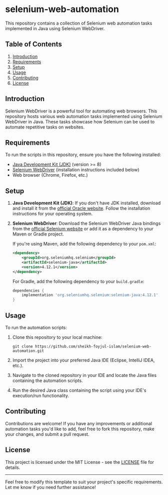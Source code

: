 # selenium-web-automation

This repository contains a collection of Selenium web automation tasks implemented in Java using Selenium WebDriver.

## Table of Contents

1. [Introduction](#introduction)
2. [Requirements](#requirements)
3. [Setup](#setup)
4. [Usage](#usage)
5. [Contributing](#contributing)
6. [License](#license)

## Introduction

Selenium WebDriver is a powerful tool for automating web browsers. This repository hosts various web automation tasks implemented using Selenium WebDriver in Java. These tasks showcase how Selenium can be used to automate repetitive tasks on websites.

## Requirements

To run the scripts in this repository, ensure you have the following installed:

- [Java Development Kit (JDK)](https://www.oracle.com/java/technologies/javase-jdk15-downloads.html) (version >= 8)
- [Selenium WebDriver](https://www.selenium.dev/documentation/en/webdriver/) (installation instructions included below)
- Web browser (Chrome, Firefox, etc.)

## Setup

1. **Java Development Kit (JDK)**: If you don't have JDK installed, download and install it from the [official Oracle website](https://www.oracle.com/java/technologies/javase-jdk15-downloads.html). Follow the installation instructions for your operating system.

2. **Selenium WebDriver**: Download the Selenium WebDriver Java bindings from the [official Selenium website](https://www.selenium.dev/downloads/) or add it as a dependency to your Maven or Gradle project.

    If you're using Maven, add the following dependency to your `pom.xml`:

    ```xml
    <dependency>
        <groupId>org.seleniumhq.selenium</groupId>
        <artifactId>selenium-java</artifactId>
        <version>4.12.1</version>
    </dependency>
    ```

    For Gradle, add the following dependency to your `build.gradle`:

    ```groovy
    dependencies {
        implementation 'org.seleniumhq.selenium:selenium-java:4.12.1'
    }
    ```

## Usage

To run the automation scripts:

1. Clone this repository to your local machine:

    ```
    git clone https://github.com/sheikh-foyjul-islam/selenium-web-automation.git
    ```

2. Import the project into your preferred Java IDE (Eclipse, IntelliJ IDEA, etc.).

3. Navigate to the cloned repository in your IDE and locate the Java files containing the automation scripts.

4. Run the desired Java class containing the script using your IDE's execution/run functionality.

## Contributing

Contributions are welcome! If you have any improvements or additional automation tasks you'd like to add, feel free to fork this repository, make your changes, and submit a pull request.

## License

This project is licensed under the MIT License - see the [LICENSE](LICENSE) file for details.

---

Feel free to modify this template to suit your project's specific requirements. Let me know if you need further assistance!

